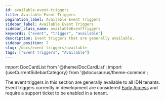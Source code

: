 ```yaml
---
id: available-event-triggers
title: Available Event Triggers
pagination_label: Available Event Triggers
sidebar_label: Available Event Triggers
sidebar_class_name: availableEventTriggers
keywords: ["event", "trigger", "available"]
description: Event triggers that are generally available.
sidebar_position: 7
slug: /docs/event-triggers/available
tags: ["Event Triggers", "Available"]
---
```


import DocCardList from '@theme/DocCardList';
import {useCurrentSidebarCategory} from '@docusaurus/theme-common';

The event triggers in this section are generally available to all IDN tenants. Event triggers currently in development are considered [Early Access](../early-access/index.md) and require a support ticket to be enabled in a tenant.

<DocCardList items={useCurrentSidebarCategory().items}/>
